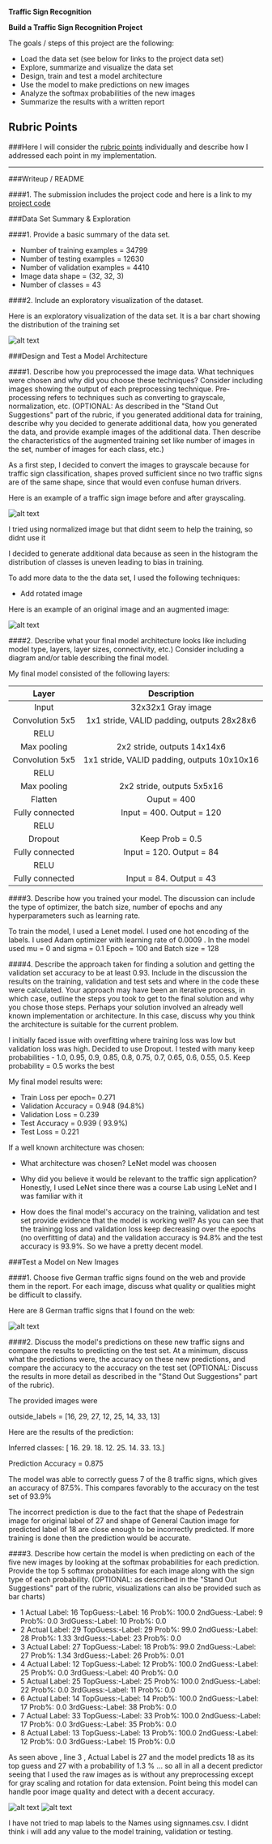 **Traffic Sign Recognition** 

**Build a Traffic Sign Recognition Project**

The goals / steps of this project are the following:
* Load the data set (see below for links to the project data set)
* Explore, summarize and visualize the data set
* Design, train and test a model architecture
* Use the model to make predictions on new images
* Analyze the softmax probabilities of the new images
* Summarize the results with a written report


[//]: # (Image References)

[image1]: ./output_images/training_set_histogram.jpg
[image2]: ./output_images/original_and_gray.jpg
[image3]: ./output_images/rotated.jpg
[image4]: ./output_images/web_8_german_signs.jpg
[image5]: ./output_images/softmax1.jpg
[image6]: ./output_images/softmax2.jpg


## Rubric Points
###Here I will consider the [rubric points](https://review.udacity.com/#!/rubrics/481/view) individually and describe how I addressed each point in my implementation.  

---
###Writeup / README

####1. The submission includes the project code and here is a link to my [project code](https://github.com/mg03/CarND-Traffic-Sign-Classifier-Project/blob/master/Traffic_Sign_Classifier.ipynb)

###Data Set Summary & Exploration

####1. Provide a basic summary of the data set. 

* Number of training examples = 34799
* Number of testing examples = 12630
* Number of validation examples = 4410
* Image data shape = (32, 32, 3)
* Number of classes = 43

####2. Include an exploratory visualization of the dataset.

Here is an exploratory visualization of the data set. It is a bar chart showing the distribution of the training set

![alt text][image1]

###Design and Test a Model Architecture

####1. Describe how you preprocessed the image data. What techniques were chosen and why did you choose these techniques? Consider including images showing the output of each preprocessing technique. Pre-processing refers to techniques such as converting to grayscale, normalization, etc. (OPTIONAL: As described in the "Stand Out Suggestions" part of the rubric, if you generated additional data for training, describe why you decided to generate additional data, how you generated the data, and provide example images of the additional data. Then describe the characteristics of the augmented training set like number of images in the set, number of images for each class, etc.)

As a first step, I decided to convert the images to grayscale because for traffic sign classification, shapes proved sufficient since no two traffic signs are of the same shape, since 
that would even confuse human drivers.

Here is an example of a traffic sign image before and after grayscaling.

![alt text][image2]

I tried using normalized image but that didnt seem to help the training, so didnt use it

I decided to generate additional data because as seen in the histogram the distribution of classes
is uneven leading to bias in training.

To add more data to the the data set, I used the following techniques:
* Add rotated image 

Here is an example of an original image and an augmented image:

![alt text][image3] 


####2. Describe what your final model architecture looks like including model type, layers, layer sizes, connectivity, etc.) Consider including a diagram and/or table describing the final model.

My final model consisted of the following layers:

| Layer         		|     Description	        					| 
|:---------------------:|:---------------------------------------------:| 
| Input         		| 32x32x1 Gray image   							| 
| Convolution 5x5   | 1x1 stride, VALID padding, outputs 28x28x6 	|
| RELU					    |												|
| Max pooling	      | 2x2 stride,  outputs 14x14x6			|
| Convolution 5x5	  | 1x1 stride, VALID padding, outputs 10x10x16 	|
| RELU					    |												|
| Max pooling	      | 2x2 stride,  outputs 5x5x16			|
| Flatten			      | Ouput = 400
| Fully connected		| Input = 400. Output = 120       									|
| RELU
| Dropout           | Keep Prob = 0.5
| Fully connected		| Input = 120. Output = 84      									|
| RELU
| Fully connected		| Input = 84. Output = 43   



####3. Describe how you trained your model. The discussion can include the type of optimizer, the batch size, number of epochs and any hyperparameters such as learning rate.

To train the model, I used a Lenet model. I used one hot encoding of the labels.
I used Adam optimizer with learning rate of 0.0009 .  In the model used mu = 0 and sigma = 0.1
Epoch = 100 and Batch size = 128


####4. Describe the approach taken for finding a solution and getting the validation set accuracy to be at least 0.93. Include in the discussion the results on the training, validation and test sets and where in the code these were calculated. Your approach may have been an iterative process, in which case, outline the steps you took to get to the final solution and why you chose those steps. Perhaps your solution involved an already well known implementation or architecture. In this case, discuss why you think the architecture is suitable for the current problem.

I initially faced issue with overfitting where training loss was low but validation loss was high.
Decided to use Dropout. I tested with many keep probabilities - 1.0, 0.95, 0.9, 0.85, 0.8, 0.75, 0.7, 0.65, 0.6, 0.55, 0.5. Keep probability = 0.5 works the best

My final model results were:
* Train Loss per epoch= 0.271
* Validation Accuracy = 0.948 (94.8%)
* Validation Loss = 0.239
* Test Accuracy = 0.939 ( 93.9%)
* Test Loss = 0.221


If a well known architecture was chosen:
* What architecture was chosen?
  LeNet model was choosen

* Why did you believe it would be relevant to the traffic sign application?
  Honestly, I used LeNet since there was a course Lab using LeNet and I was familiar with it

* How does the final model's accuracy on the training, validation and test set provide evidence that the model is working well?
  As you can see that the trainingg loss and validation loss keep decreasing over the epochs (no overfitting of data) and the validation accuracy is 94.8% and the test accuracy is 93.9%.
  So we have a pretty decent model.
 

###Test a Model on New Images

####1. Choose five German traffic signs found on the web and provide them in the report. For each image, discuss what quality or qualities might be difficult to classify.

Here are 8 German traffic signs that I found on the web:

![alt text][image4]

####2. Discuss the model's predictions on these new traffic signs and compare the results to predicting on the test set. At a minimum, discuss what the predictions were, the accuracy on these new predictions, and compare the accuracy to the accuracy on the test set (OPTIONAL: Discuss the results in more detail as described in the "Stand Out Suggestions" part of the rubric).

The provided images were 

outside_labels = [16, 29, 27, 12, 25, 14, 33, 13]


Here are the results of the prediction:

Inferred classes: [ 16.  29.  18.  12.  25.  14.  33.  13.]

Prediction Accuracy = 0.875

The model was able to correctly guess 7 of the 8 traffic signs, which gives an accuracy of 87.5%. This compares favorably to the accuracy on the test set of 93.9%

The incorrect prediction is due to the fact that the shape of Pedestrain image for original label of 27 and shape of General Caution image for predicted label of 18 are close enough to be incorrectly predicted. If more training is done then the prediction would be accurate.

####3. Describe how certain the model is when predicting on each of the five new images by looking at the softmax probabilities for each prediction. Provide the top 5 softmax probabilities for each image along with the sign type of each probability. (OPTIONAL: as described in the "Stand Out Suggestions" part of the rubric, visualizations can also be provided such as bar charts)

- 1  Actual Label: 16 TopGuess:-Label: 16 Prob%: 100.0 2ndGuess:-Label: 9 Prob%: 0.0 3rdGuess:-Label: 10 Prob%: 0.0
- 2  Actual Label: 29 TopGuess:-Label: 29 Prob%: 99.0 2ndGuess:-Label: 28 Prob%: 1.33 3rdGuess:-Label: 23 Prob%: 0.0
- 3  Actual Label: 27 TopGuess:-Label: 18 Prob%: 99.0 2ndGuess:-Label: 27 Prob%: 1.34 3rdGuess:-Label: 26 Prob%: 0.01
- 4  Actual Label: 12 TopGuess:-Label: 12 Prob%: 100.0 2ndGuess:-Label: 25 Prob%: 0.0 3rdGuess:-Label: 40 Prob%: 0.0
- 5  Actual Label: 25 TopGuess:-Label: 25 Prob%: 100.0 2ndGuess:-Label: 22 Prob%: 0.0 3rdGuess:-Label: 11 Prob%: 0.0
- 6  Actual Label: 14 TopGuess:-Label: 14 Prob%: 100.0 2ndGuess:-Label: 17 Prob%: 0.0 3rdGuess:-Label: 38 Prob%: 0.0
- 7  Actual Label: 33 TopGuess:-Label: 33 Prob%: 100.0 2ndGuess:-Label: 17 Prob%: 0.0 3rdGuess:-Label: 35 Prob%: 0.0
- 8  Actual Label: 13 TopGuess:-Label: 13 Prob%: 100.0 2ndGuess:-Label: 12 Prob%: 0.0 3rdGuess:-Label: 15 Prob%: 0.0

As seen above , line 3 , Actual Label is 27 and the model predicts 18 as its top guess and 27 with a probability of 1.3 % ... so all in all a decent predictor seeing that I used the raw images as is without any preprocessing except for gray scaling and rotation for data extension. Point being this model can handle poor image quality and detect with a decent accuracy.

![alt text][image5]
![alt text][image6]

I have not tried to map labels to the Names using signnames.csv. I didnt think i will add any
value to the model training, validation or testing.
